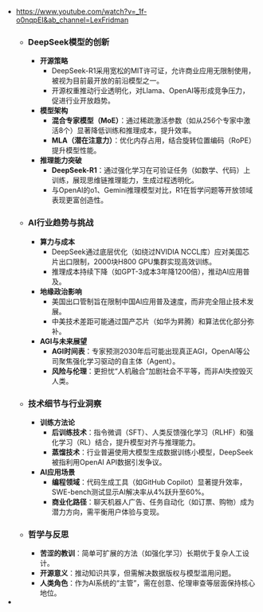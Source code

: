 - https://www.youtube.com/watch?v=_1f-o0nqpEI&ab_channel=LexFridman
	- ### **DeepSeek模型的创新**
		- **开源策略**
			- DeepSeek-R1采用宽松的MIT许可证，允许商业应用无限制使用，被视为目前最开放的前沿模型之一。
			- 开源权重推动行业透明化，对Llama、OpenAI等形成竞争压力，促进行业开放趋势。
		- **模型架构**
			- **混合专家模型（MoE）**：通过稀疏激活参数（如从256个专家中激活8个）显著降低训练和推理成本，提升效率。
			- **MLA（潜在注意力）**：优化内存占用，结合旋转位置编码（RoPE）提升模型性能。
		- **推理能力突破**
			- **DeepSeek-R1**：通过强化学习在可验证任务（如数学、代码）上训练，展现思维链推理能力，生成过程透明化。
			- 与OpenAI的o1、Gemini推理模型对比，R1在哲学问题等开放领域表现更富创造性。
	- ### **AI行业趋势与挑战**
		- **算力与成本**
			- DeepSeek通过底层优化（如绕过NVIDIA NCCL库）应对美国芯片出口限制，2000块H800 GPU集群实现高效训练。
			- 推理成本持续下降（如GPT-3成本3年降1200倍），推动AI应用普及。
		- **地缘政治影响**
			- 美国出口管制旨在限制中国AI应用普及速度，而非完全阻止技术发展。
			- 中美技术差距可能通过国产芯片（如华为昇腾）和算法优化部分弥补。
		- **AGI与未来展望**
			- **AGI时间表**：专家预测2030年后可能出现真正AGI，OpenAI等公司聚焦强化学习驱动的自主体（Agent）。
			- **风险与伦理**：更担忧“人机融合”加剧社会不平等，而非AI失控毁灭人类。
	- ### **技术细节与行业洞察**
		- **训练方法论**
			- **后训练技术**：指令微调（SFT）、人类反馈强化学习（RLHF）和强化学习（RL）结合，提升模型对齐与推理能力。
			- **蒸馏技术**：行业普遍使用大模型生成数据训练小模型，DeepSeek被指利用OpenAI API数据引发争议。
		- **AI应用场景**
			- **编程领域**：代码生成工具（如GitHub Copilot）显著提升效率，SWE-bench测试显示AI解决率从4%跃升至60%。
			- **商业化路径**：聊天机器人广告、任务自动化（如订票、购物）成为潜力方向，需平衡用户体验与变现。
	- ### **哲学与反思**
		- **苦涩的教训**：简单可扩展的方法（如强化学习）长期优于复杂人工设计。
		- **开源意义**：推动知识共享，但需解决数据版权与模型滥用问题。
		- **人类角色**：作为AI系统的“主管”，需在创意、伦理审查等层面保持核心地位。
-